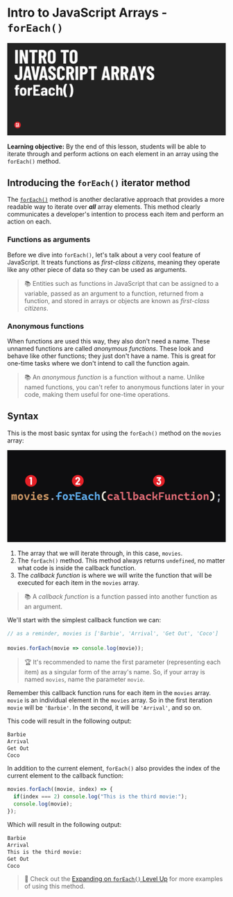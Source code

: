 # Intro to JavaScript Arrays - `forEach()`

![Hero image](./assets/hero.png)

**Learning objective:** By the end of this lesson, students will be able to iterate through and perform actions on each element in an array using the `forEach()` method.

## Introducing the `forEach()` iterator method

The [`forEach()`](https://developer.mozilla.org/en-US/docs/Web/JavaScript/Reference/Global_Objects/Array/forEach) method is another declarative approach that provides a more readable way to iterate over ***all*** array elements. This method clearly communicates a developer's intention to process each item and perform an action on each.

### Functions as arguments

Before we dive into `forEach()`, let's talk about a very cool feature of JavaScript. It treats functions as *first-class citizens*, meaning they operate like any other piece of data so they can be used as arguments.

> 📚 Entities such as functions in JavaScript that can be assigned to a variable, passed as an argument to a function, returned from a function, and stored in arrays or objects are known as *first-class citizens*.

### Anonymous functions

When functions are used this way, they also don't need a name. These unnamed functions are called *anonymous functions*. These look and behave like other functions; they just don't have a name. This is great for one-time tasks where we don't intend to call the function again.

> 📚 An *anonymous function* is a function without a name. Unlike named functions, you can't refer to anonymous functions later in your code, making them useful for one-time operations.

## Syntax

This is the most basic syntax for using the `forEach()` method on the `movies` array:

![A line of code reading: movies.forEach(callbackFunction);. Elements of the code are numbered: 1) movies, 2) .forEach(), 3) the callback function.](assets/foreach-syntax.png)

1) The array that we will iterate through, in this case, `movies`.
2) The `forEach()` method. This method always returns `undefined`, no matter what code is inside the callback function.
3) The *callback function* is where we will write the function that will be executed for each item in the `movies` array.

> 📚 A *callback function* is a function passed into another function as an argument. 

We'll start with the simplest callback function we can:

```js
// as a reminder, movies is ['Barbie', 'Arrival', 'Get Out', 'Coco']

movies.forEach(movie => console.log(movie));
```

> 🏆 It's recommended to name the first parameter (representing each item) as a singular form of the array's name. So, if your array is named `movies`, name the parameter `movie`.

Remember this callback function runs for each item in the `movies` array. `movie` is an individual element in the `movies` array. So in the first iteration `movie` will be `'Barbie'`. In the second, it will be `'Arrival'`, and so on.

This code will result in the following output:

```text
Barbie
Arrival
Get Out
Coco
```

In addition to the current element, `forEach()` also provides the index of the current element to the callback function:

```js
movies.forEach((movie, index) => {
  if(index === 2) console.log("This is the third movie:");
  console.log(movie);
});
```

Which will result in the following output:

```
Barbie
Arrival
This is the third movie:
Get Out
Coco
```

> 🚀 Check out the [Expanding on `forEach()` Level Up](../level-up/expanding-on-forEach.md) for more examples of using this method.
